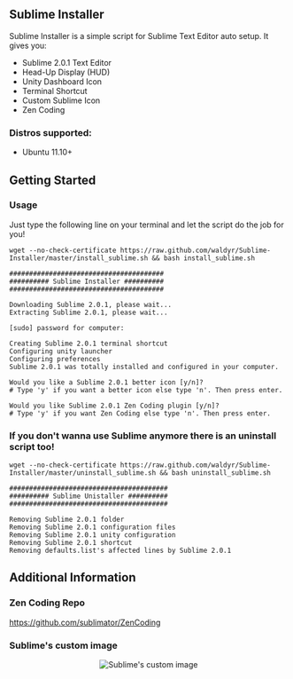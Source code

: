 ## Sublime Installer

Sublime Installer is a simple script for Sublime Text Editor auto setup. It gives you:
  * Sublime 2.0.1 Text Editor
  * Head-Up Display (HUD)
  * Unity Dashboard Icon
  * Terminal Shortcut
  * Custom Sublime Icon
  * Zen Coding

### Distros supported:
 * Ubuntu 11.10+


## Getting Started

### Usage
Just type the following line on your terminal and let the script do the job for you!

````
wget --no-check-certificate https://raw.github.com/waldyr/Sublime-Installer/master/install_sublime.sh && bash install_sublime.sh

#######################################
########## Sublime Installer ##########
#######################################

Downloading Sublime 2.0.1, please wait...
Extracting Sublime 2.0.1, please wait...

[sudo] password for computer: 

Creating Sublime 2.0.1 terminal shortcut
Configuring unity launcher
Configuring preferences
Sublime 2.0.1 was totally installed and configured in your computer.

Would you like a Sublime 2.0.1 better icon [y/n]?
# Type 'y' if you want a better icon else type 'n'. Then press enter.

Would you like Sublime 2.0.1 Zen Coding plugin [y/n]?
# Type 'y' if you want Zen Coding else type 'n'. Then press enter.
````


### If you don't wanna use Sublime anymore there is an uninstall script too!

````
wget --no-check-certificate https://raw.github.com/waldyr/Sublime-Installer/master/uninstall_sublime.sh && bash uninstall_sublime.sh

########################################
########## Sublime Unistaller ##########
########################################

Removing Sublime 2.0.1 folder
Removing Sublime 2.0.1 configuration files
Removing Sublime 2.0.1 unity configuration
Removing Sublime 2.0.1 shortcut
Removing defaults.list's affected lines by Sublime 2.0.1
````

## Additional Information

### Zen Coding Repo

https://github.com/sublimator/ZenCoding

### Sublime's custom image
<p align="center">
  <img src="https://github.com/waldyr/Sublime-Installer/blob/master/sublime_text.png?raw=true" alt="Sublime's custom image"/>
</p>
